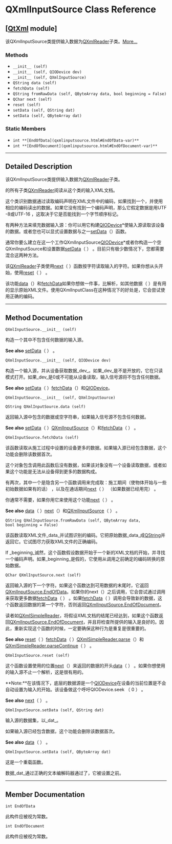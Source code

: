 # QXmlInputSource Class Reference

## [[QtXml](index.htm) module]

该QXmlInputSource类提供​​输入数据为[QXmlReader](qxmlreader.html)子类。[More...](#details)

### Methods

*   `__init__ (self)`
*   `__init__ (self, QIODevice dev)`
*   `__init__ (self, QXmlInputSource)`
*   `QString data (self)`
*   `fetchData (self)`
*   `QString fromRawData (self, QByteArray data, bool beginning = False)`
*   `QChar next (self)`
*   `reset (self)`
*   `setData (self, QString dat)`
*   `setData (self, QByteArray dat)`

### Static Members

*   `int **[EndOfData](qxmlinputsource.html#EndOfData-var)**`
*   `int **[EndOfDocument](qxmlinputsource.html#EndOfDocument-var)**`

* * *

## Detailed Description

该QXmlInputSource类提供​​输入数据为[QXmlReader](qxmlreader.html)子类。

的所有子类[QXmlReader](qxmlreader.html)阅读从这个类的输入XML文档。

这个类识别数据通过读取编码声明在XML文件中的编码，如果找到一个，并使用相应的编码读出的数据。如果它没有找到一个编码声明，那么它假定数据是用UTF -8或UTF-16 ，这取决于它是否能找到一个字节顺序标记。

有两种方法来填充数据输入源：你可以用它构建[QIODevice](qiodevice.html)*使输入源读取该设备的数据。或者您也可以显式设置数据与之一[setData](qxmlinputsource.html#setData)（）函数。

通常你要么建立在这一个工作QXmlInputSource[QIODevice](qiodevice.html)*或者你构造一个空QXmlInputSource和设置数据[setData](qxmlinputsource.html#setData)（ ） 。目前只有极少数情况下，您都需要混合这两种方法。

该[QXmlReader](qxmlreader.html)子类使用[next](qxmlinputsource.html#next)（ ）函数按字符读取输入的字符。如果你想从头开始，使用[reset](qxmlinputsource.html#reset)（ ） 。

该功能[data](qxmlinputsource.html#data)（）和[fetchData](qxmlinputsource.html#fetchData)如果你想做一件事，比解析，如其他数据（ ）是有用的显示原始XML文件。使用QXmlInputClass在这种情况下的好处是，它会尝试使用正确的编码。

* * *

## Method Documentation

```
QXmlInputSource.__init__ (self)
```

构造一个其中不包含任何数据的输入源。

**See also** [setData](qxmlinputsource.html#setData)（ ） 。

```
QXmlInputSource.__init__ (self, QIODevice dev)
```

构造一个输入源，并从设备获取数据_dev_。如果_dev_是不是开放的，它在只读模式打开。如果_dev_是0或不可能从设备读取，输入信号源将不包含任何数据。

**See also** [setData](qxmlinputsource.html#setData)（ ）[fetchData](qxmlinputsource.html#fetchData)（）和[QIODevice](qiodevice.html)。

```
QXmlInputSource.__init__ (self, QXmlInputSource)
```

```
QString QXmlInputSource.data (self)
```

返回输入源中包含的数据或空字符串，如果输入信号源不包含任何数据。

**See also** [setData](qxmlinputsource.html#setData)（ ）[QXmlInputSource](qxmlinputsource.html#QXmlInputSource)（）和[fetchData](qxmlinputsource.html#fetchData)（ ） 。

```
QXmlInputSource.fetchData (self)
```

该函数读取从施工过程中设置的设备更多的数据。如果输入源已经包含数据，这个功能会删除该数据首次。

这个对象包含调用此函数后没有数据，如果该对象没有一个设备读取数据，或者如果这个功能是无法从设备得到更多的数据构成。

有两次，其中一个是隐含另一个函数调用来完成取：施工期间（使物体开始与一些初始数据如果有的话） ，以及在通话期间[next](qxmlinputsource.html#next)（ ） （如果数据已经用完） 。

你通常不需要，如果你用它来使用这个功能[next](qxmlinputsource.html#next)（ ） 。

**See also** [data](qxmlinputsource.html#data)（ ）[next](qxmlinputsource.html#next)（）和[QXmlInputSource](qxmlinputsource.html#QXmlInputSource)（ ） 。

```
QString QXmlInputSource.fromRawData (self, QByteArray data, bool beginning = False)
```

该函数读取XML文件_data_并试图识别的编码。它把原始数据_data_成[QString](qstring.html)并返回它。它试图尽力获取XML文件的正确编码。

If _beginning_诚然，这个函数假设数据开始于一个新的XML文档的开始，并寻找一个编码声明。如果_beginning_是假的，它使用从调用之前确定的编码转换的原始数据。

```
QChar QXmlInputSource.next (self)
```

返回输入源的下一个字符。如果这个函数达到可用数据的末尾时，它返回[QXmlInputSource.EndOfData](qxmlinputsource.html#EndOfData-var)。如果你的next（）之后调用，它会尝试通过调用来获取更多数据[fetchData](qxmlinputsource.html#fetchData)（ ） 。如果[fetchData](qxmlinputsource.html#fetchData)（ ）调用会导致新的数据，这个函数返回数据的第一个字符，否则返回[QXmlInputSource.EndOfDocument](qxmlinputsource.html#EndOfDocument-var)。

读者如[QXmlSimpleReader](qxmlsimplereader.html)，将假设XML文档的结尾已经达到，如果这个函数返回[QXmlInputSource.EndOfDocument](qxmlinputsource.html#EndOfDocument-var)，并且将检查所提供的输入是良好的。因此，重新实现这个函数的时候，一定要确保这种行为是重复是很重要的。

**See also** [reset](qxmlinputsource.html#reset)（ ）[fetchData](qxmlinputsource.html#fetchData)（ ）[QXmlSimpleReader.parse](qxmlsimplereader.html#parse)（）和[QXmlSimpleReader.parseContinue](qxmlsimplereader.html#parseContinue)（ ） 。

```
QXmlInputSource.reset (self)
```

这个函数设置使用的位置[next](qxmlinputsource.html#next)（）来返回的数据的开头[data](qxmlinputsource.html#data)（ ） 。如果你想使用的输入源不止一个解析，这是很有用的。

**Note:**在该情况下，底层的数据源是一个[QIODevice](qiodevice.html)在设备的当前位置是不会自动设置为输入的开始。该设备做这个呼吁QIODevice.seek （ 0 ） 。

**See also** [next](qxmlinputsource.html#next)（ ） 。

```
QXmlInputSource.setData (self, QString dat)
```

输入源的数据集，以_dat_。

如果输入源已经包含数据，这个功能会删除该数据首次。

**See also** [data](qxmlinputsource.html#data)（ ） 。

```
QXmlInputSource.setData (self, QByteArray dat)
```

这是一个重载函数。

数据_dat_通过正确的文本编解码器通过了，它被设置之前。

* * *

## Member Documentation

```
int EndOfData
```

此构件应被视为常数。

```
int EndOfDocument
```

此构件应被视为常数。